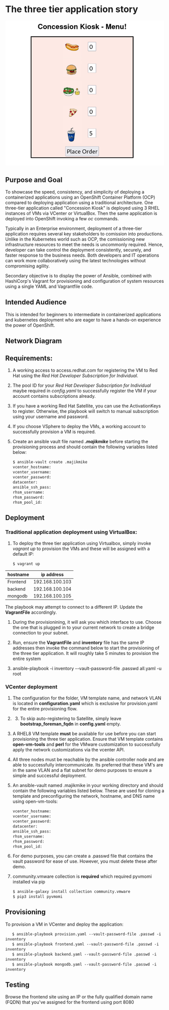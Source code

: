 
# The three tier application story

![Frontend GUI](https://raw.githubusercontent.com/itsbanjo/concession-kiosk-demo/aae0e3838c9074da7986672a38455ae7a411e96f/artefacts/concession-kiosk.png)


## Purpose and Goal

To showcase the speed, consistency, and simplicity of deploying a containerized applications using an OpenShift Container Platform (OCP) compared to deploying application using a traditional architecture. One three-tier application called "Concession Kiosk" is deployed using 3 RHEL instances of VMs via VCenter or VirtualBox. Then the same application is deployed into OpenShift invoking a few *oc* commands.

Typically in an Enterprise environment, deployment of a three-tier application requires several key stakeholders to comission into productions. Unlike in the Kubernetes world such as OCP, the comissioning new infrastructure resources to meet the needs is uncommonly required. Hence, developer can take control the deployment consistently, securely, and faster response to the business needs. Both developers and IT operations can work more collaboratively using the latest technologies without compromising agility.

Secondary objective is to display the power of Ansible, combined with HashiCorp's Vagrant for provisioning and configuration of system resources using a single YAML and Vagrantfile code.

## Intended Audience

This is intended for beginners to intermediate in containerized applications and kubernetes deployment who are eager to have a hands-on experience the power of OpenShift.

## Network Diagram

## Requirements:

1. A working access to access.redhat.com for registering the VM to Red Hat using the *Red Hat Developer Subscription for Individual*.
2. The pool ID for your *Red Hat Developer Subscription for Individual* maybe required in *config.yaml* to successfully register the VM if your account contains subscriptions already. 
3. If you have a working Red Hat Satellite, you can use the ActivationKeys to register. Otherwise, the playbook will switch to manual subscription using your username and password. 
4. If you choose VSphere to deploy the VMs, a working account to successfully provision a VM is required. 
5. Create an ansible vault file named ***.majikmike*** before starting the provisioning process and should contain the following variables listed below:


       $ ansible-vault create .majikmike
       vcenter_hostname:
       vcenter_username:  
       vcenter_password:  
       datacenter:  
       ansible_ssh_pass:  
       rhsm_username: 
       rhsm_password: 
       rhsm_pool_id: 


## Deployment 
### Traditional application deployment using VirtualBox: 
1. To deploy the three tier application using Virtualbox, simply invoke *vagrant up* to provision the VMs and these will be assigned with a default IP:

       $ vagrant up    

| hostname  | ip address      |
|-----------|-----------------|
| Frontend  | 192.168.100.103 |
| backend   | 192.168.100.104 | 
| mongodb   | 192.168.100.105 | 

The playbook may attempt to connect to a different IP. Update the **VagrantFile** accordingly. 

1. During the provisionining, it will ask you which interface to use.  Choose the one that is plugged in to your current network to create a bridge connection to your subnet.
   
2. Run, ensure the **VagrantFile** and **inventory** file has the same IP addresses then invoke the command below to start the provisioning of the three tier application. It will roughly take 5 minutes to provision the entire system
3. 
   ansible-playbook -i inventory --vault-password-file .passwd all.yaml -u root

   
### VCenter deployment 


1. The configuration for the folder, VM template name, and network VLAN is located in **configuration.yaml** which is exclusive for provision.yaml for the entire provisioning flow. 
   
2. 3. To skip auto-registering to Satellite, simply leave **bootstrap_foreman_fqdn** in **config.yaml** empty.
   
3. A RHEL8 VM template **must** be available for use before you can start provisioning the three tier application. Ensure that VM template contains **open-vm-tools** and **perl** for the VMware customization to successfully apply the network customizations via the vcenter API. 
   
4. All three nodes must be reachable by the ansible controller node and are able to successfully intercommunicate. Its preferred that these VM's are in the same VLAN and a flat subnet for demo purposes to ensure a simple and successful deployment. 
   
5. An ansible-vault named .majikmike in your working directory and should contain the following variables listed below. These are used for cloning a template and preconfiguring the network, hostname, and DNS name using open-vm-tools:

       vcenter_hostname:
       vcenter_username:  
       vcenter_password:  
       datacenter:  
       ansible_ssh_pass:  
       rhsm_username: 
       rhsm_password: 
       rhsm_pool_id: 

6. For demo purposes, you can create a .passwd file that contains the vault password for ease of use. However, you must delete these after demo.  

8. community.vmware  collection is **required** which required pyvmomi installed via pip   

       $ ansible-galaxy install collection community.vmware
       $ pip3 install pyvmomi

## Provisioning

To provision a VM in VCenter and deploy the application:

       $ ansible-playbook provision.yaml --vault-password-file .passwd -i inventory
       $ ansible-playbook frontend.yaml --vault-password-file .passwd -i inventory  
       $ ansible-playbook backend.yaml --vault-password-file .passwd -i inventory  
       $ ansible-playbook mongodb.yaml --vault-password-file .passwd -i inventory  


## Testing

Browse the frontend site using an IP or the fully qualified domain name (FQDN) that you've assigned for the frontend using port 8080